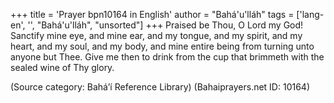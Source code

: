 +++
title = 'Prayer bpn10164 in English'
author = "Bahá'u'lláh"
tags = ['lang-en', '', "Bahá'u'lláh", "unsorted"]
+++
Praised be Thou, O Lord my God!  Sanctify mine eye, and mine ear, and my tongue, and my spirit, and my heart, and my soul, and my body, and mine entire being from turning unto anyone but Thee.  Give me then to drink from the cup that brimmeth with the sealed wine of Thy glory.

(Source category: Bahá’í Reference Library)
(Bahaiprayers.net ID: 10164)
